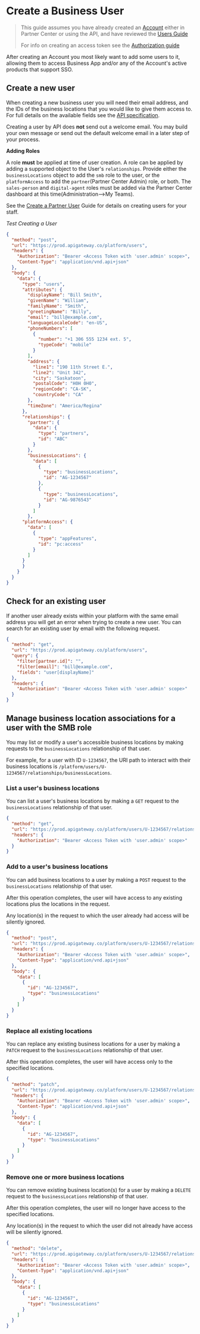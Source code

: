 # Create a Business User

> This guide assumes you have already created an [Account](Accounts.md) either in Partner Center or using the API, and have reviewed the [Users Guide](Users.md)
>
> For info on creating an access token see the [Authorization guide](../Authorization/Authorization.md)

After creating an Account you most likely want to add some users to it, allowing them to access Business App and/or any of the Account's active products that support SSO.


## Create a new user
When creating a new business user you will need their email address, and the IDs of the business locations that you would like to give them access to. For full details on the available fields see the [API specification](../../openapi/platform/platform.yaml/components/schemas/users). 

Creating a user by API does **not** send out a welcome email. You may build your own message or send out the default welcome email in a later step of your process.

**Adding Roles**

A role **must** be applied at time of user creation. A role can be applied by adding a supported object to the User's `relationships`. Provide either the `businessLocations` object to add the `smb` role to the user, or the `platformAccess` to add the `partner`(Partner Center Admin) role, or both. The `sales-person` and `digital-agent` roles must be added via the Partner Center dashboard at this time(Administration-->My Teams).

See the [Create a Partner User](Create-Partner-Users.md) Guide for details on creating users for your staff.

*Test Creating a User*


```json http
{
  "method": "post",
  "url": "https://prod.apigateway.co/platform/users",
  "headers": {
    "Authorization": "Bearer <Access Token with 'user.admin' scope>",
    "Content-Type": "application/vnd.api+json"
  },
  "body": {
    "data": {
      "type": "users",
      "attributes": {
        "displayName": "Bill Smith",
        "givenName": "William",
        "familyName": "Smith",
        "greetingName": "Billy",
        "email": "bill@example.com",
        "languageLocaleCode": "en-US",
        "phoneNumbers": [
          {
            "number": "+1 306 555 1234 ext. 5",
            "typeCode": "mobile"
          }
        ],
        "address": {
          "line1": "190 11th Street E.",
          "line2": "Unit 342",
          "city": "Saskatoon",
          "postalCode": "H0H 0H0",
          "regionCode": "CA-SK",
          "countryCode": "CA"
        },
        "timeZone": "America/Regina"
      },
      "relationships": {
        "partner": {
          "data": {
            "type": "partners",
            "id": "ABC"
          }
        },
        "businessLocations": {
          "data": [
            {
              "type": "businessLocations",
              "id": "AG-1234567"
            },
            {
              "type": "businessLocations",
              "id": "AG-9876543"
            }
          ]
        },
      "platformAccess": {
        "data": [
          {
            "type": "appFeatures",
            "id": "pc:access"
          }
        ]
      }
      }
    }
  }
}
```


## Check for an existing user
If another user already exists within your platform with the same email address you will get an error when trying to create a new user. You can search for an existing user by email with the following request.

```json http
{
  "method": "get",
  "url": "https://prod.apigateway.co/platform/users",
  "query": {
    "filter[partner.id]": "",
    "filter[email]": "bill@example.com",
    "fields": "user[displayName]"
  },
  "headers": {
    "Authorization": "Bearer <Access Token with 'user.admin' scope>"
  }
}
```


## Manage business location associations for a user with the SMB role

You may list or modify a user's accessible business locations by making requests to the `businessLocations` relationship of that user.

For example, for a user with ID `U-1234567`, the URI path to interact with their business locations is `/platform/users/U-1234567/relationships/businessLocations`.

### List a user's business locations

You can list a user's business locations by making a `GET` request to the `businessLocations` relationship of that user.

```json http
{
  "method": "get",
  "url": "https://prod.apigateway.co/platform/users/U-1234567/relationships/businessLocations",
  "headers": {
    "Authorization": "Bearer <Access Token with 'user.admin' scope>"
  }
}
```


### Add to a user's business locations

You can add business locations to a user by making a `POST` request to the `businessLocations` relationship of that user.

After this operation completes, the user will have access to any existing locations plus the locations in the request.

Any location(s) in the request to which the user already had access will be silently ignored.

```json http
{
  "method": "post",
  "url": "https://prod.apigateway.co/platform/users/U-1234567/relationships/businessLocations",
  "headers": {
    "Authorization": "Bearer <Access Token with 'user.admin' scope>",
    "Content-Type": "application/vnd.api+json"
  },
  "body": {
    "data": [
      {
        "id": "AG-1234567",
        "type": "businessLocations"
      }
    ]
  }
}
```

### Replace all existing locations

You can replace any existing business locations for a user by making a `PATCH` request to the `businessLocations` relationship of that user.

After this operation completes, the user will have access only to the specified locations.

```json http
{
  "method": "patch",
  "url": "https://prod.apigateway.co/platform/users/U-1234567/relationships/businessLocations",
  "headers": {
    "Authorization": "Bearer <Access Token with 'user.admin' scope>",
    "Content-Type": "application/vnd.api+json"
  },
  "body": {
    "data": [
      {
        "id": "AG-1234567",
        "type": "businessLocations"
      }
    ]
  }
}
```

### Remove one or more business locations

You can remove existing business location(s) for a user by making a `DELETE` request to the `businessLocations` relationship of that user.

After this operation completes, the user will no longer have access to the specified locations.

Any location(s) in the request to which the user did not already have access will be silently ignored.

```json http
{
  "method": "delete",
  "url": "https://prod.apigateway.co/platform/users/U-1234567/relationships/businessLocations",
  "headers": {
    "Authorization": "Bearer <Access Token with 'user.admin' scope>",
    "Content-Type": "application/vnd.api+json"
  },
  "body": {
    "data": [
      {
        "id": "AG-1234567",
        "type": "businessLocations"
      }
    ]
  }
}
```
